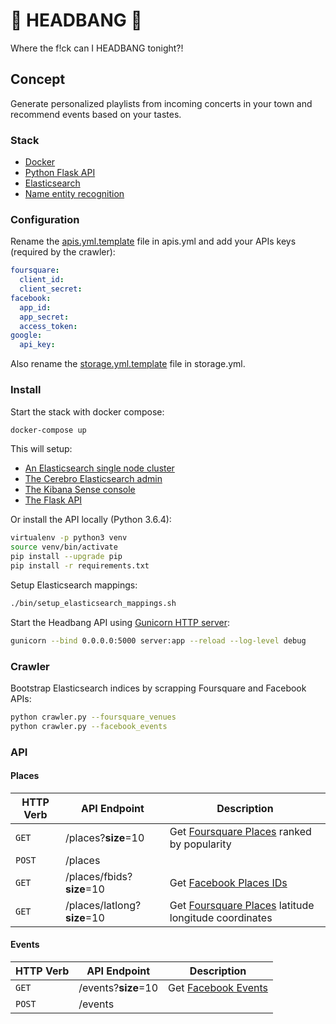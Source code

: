# 🤘 HEADBANG 🤘

Where the f!ck can I HEADBANG tonight?!

## Concept

Generate personalized playlists from incoming concerts in your town and recommend events based on your tastes.

### Stack
- [Docker](https://www.docker.com/)
- [Python Flask API](http://flask.pocoo.org/)
- [Elasticsearch](https://www.elastic.co/)
- [Name entity recognition](https://github.com/Franck-Dernoncourt/NeuroNER)

### Configuration
Rename the [apis.yml.template](app/config/apis.yml.template) file in apis.yml and add your APIs keys (required by the crawler):
```yml
foursquare:
  client_id:
  client_secret:
facebook:
  app_id:
  app_secret:
  access_token:
google:
  api_key:
```

Also rename the [storage.yml.template](app/config/storage.yml.template) file in storage.yml.

### Install
Start the stack with docker compose:

```bash
docker-compose up
```

This will setup:
- [An Elasticsearch single node cluster](http://localhost:9200)
- [The Cerebro Elasticsearch admin](http://localhost:9000/#/overview?host=http:%2F%2Felasticsearch:9200)
- [The Kibana Sense console](http://localhost:5601/app/kibana#/dev_tools/console)
- [The Flask API](http://localhost:5000)

Or install the API locally (Python 3.6.4):
```bash
virtualenv -p python3 venv
source venv/bin/activate
pip install --upgrade pip
pip install -r requirements.txt
```

Setup Elasticsearch mappings:
```bash
./bin/setup_elasticsearch_mappings.sh
```

Start the Headbang API using [Gunicorn HTTP server](http://gunicorn.org/):
```bash
gunicorn --bind 0.0.0.0:5000 server:app --reload --log-level debug
```

### Crawler

Bootstrap Elasticsearch indices by scrapping Foursquare and Facebook APIs:

```bash
python crawler.py --foursquare_venues
python crawler.py --facebook_events
```

### API

#### Places

| HTTP Verb | API Endpoint                | Description
| --------- | --------------------------- | ------------
| `GET`     | /places?**size**=10         | Get [Foursquare Places](https://developer.foursquare.com/places-api) ranked by popularity
| `POST`    | /places                     |
| `GET`     | /places/fbids?**size**=10   | Get [Facebook Places IDs](https://developers.facebook.com/docs/places/web/place-information)
| `GET`     | /places/latlong?**size**=10 | Get [Foursquare Places](https://developer.foursquare.com/places-api) latitude longitude coordinates

#### Events

| HTTP Verb | API Endpoint                | Description
| --------- | --------------------------- | ------------
| `GET`     | /events?**size**=10         | Get [Facebook Events](https://developers.facebook.com/docs/graph-api/reference/event)
| `POST`    | /events                     |
